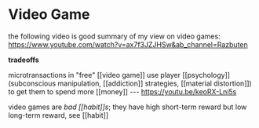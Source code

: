# Video Game

the following video is good summary of my view on video games: <https://www.youtube.com/watch?v=ax7f3JZJHSw&ab_channel=Razbuten>

**tradeoffs**

microtransactions in "free" [[video game]] use player [[psychology]] (subconscious manipulation, [[addiction]] strategies, [[material distortion]]) to get them to spend more [[money]] --- <https://youtu.be/keoRX-Lni5s>

video games are _bad [[habit]]s_; they have high short-term reward but low long-term reward, see [[habit]]
